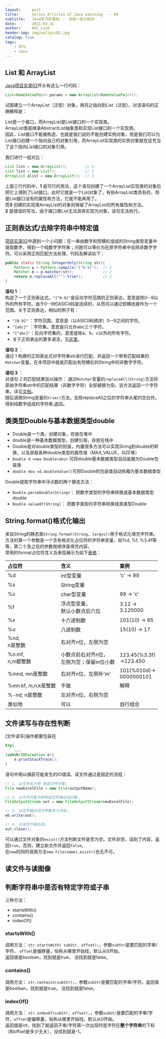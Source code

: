 ```yaml
---
layout:     post
title:      Series Articles of Java Learning  -- 04
subtitle:   Java学习实录02 -- 总结一些小知识
date:       2021-03-31
author:     OUC_LiuX
header-img: img/wallpic02.jpg
catalog: true
tags:
    - 学习
    - Java
---
```


<head>
    <script src="https://cdn.mathjax.org/mathjax/latest/MathJax.js?config=TeX-AMS-MML_HTMLorMML" type="text/javascript"></script>
    <script type="text/x-mathjax-config">
        MathJax.Hub.Config({
            tex2jax: {
            skipTags: ['script', 'noscript', 'style', 'textarea', 'pre'],
            inlineMath: [['$','$']]
            }
        });
    </script>
</head>  


## List 和 ArrayList   
[Java项目实录02](https://www.ouc-liux.cn/2021/01/30/Series-Record-of-Java-Learning-02/)开头有这么一行代码：    
```java   
List<NameValuePair> params = new ArrayList<NameValuePair>();
```   
试图建立一个ArrayList（泛型）对象，再将之指向到List（泛型）。对该语句的正确解释是：   

List是一个接口，而ArrayList是List接口的一个实现类。   
ArrayList类是继承AbstractList抽象类和实现List接口的一个实现类。   
因此，List接口不能被构造，也就是我们说的不能创建实例对象，但是我们可以为List接口创建一个指向自己的对象引用，而ArrayList实现类的实例对象就在这充当了这个指向List接口的对象引用。  

我们进行一组对比：   
```java   
List list = new ArrayList();        // 1
List list = new List();             // 2
ArrayList alist = new ArrayList();  // 3
```    

上面三行代码中，**1** 是可行的用法，这个语句创建了一个ArrayList实现类的对象后把它上溯到了List接口。此时它就是一个List对象了，有些ArrayList类具有的，但是List接口没有的属性和方法，它就不能再用了。   
而**3** 创建的实现类ArrayList的对象则保留了ArrayList的所有属性和方法。   
**2** 是错误的写法，由于接口类List无法具体实现为对象，该句无法执行。    


## 正则表达式/去除字符串中特定值    

[项目实录02](https://www.ouc-liux.cn/2021/01/30/Series-Record-of-Java-Learning-02/)中遇到一个小问题：在一串由数字和短横杠组成的String类型变量中提取数字，得到一个纯数字字符串；问题可以等价为在原字符串中去除非数字字符。可以采用正则匹配方法处理，代码及解读如下：    
```java    
public static String IntegerOnly(String str){
    Pattern p = Pattern.compile("[^0-9]");  // 1
    Matcher m = p.matcher(str);             // 2
    return m.replaceAll("").trim();         // 3
}
```      

**语句 1** ：    
构造了一个正则表达式。`"[^0-9]"`是反向字符范围的正则表达，意思是除0--9以外的所有字符。由于0--9的ASICII码是连续的，从而可以通过短横连接作为一个范围。关于正则表达，相似的例子有：    
* `"[0-9]"` ：字符范围，意思是（以ASICII码顺序）0--9之间的字符。    
* `"[abc]"` ：字符集，意思是只允许abc三个字符。    
* `"[^abc]"`：反向字符集的，意思是除a、b、c以外的所有字符。   
* 关于正则表达的更多语法，见[这里](https://www.runoob.com/java/java-regular-expressions.html)。   

**语句 2** ：    
通过 1 构建的正则表达式对字符串str进行匹配，并返回一个带有匹配结果的`Matcher`变量。在本项目中就是匹配出有短横杠的String中的非数字字符。     

**语句 3** ：    
对语句 2 的匹配结果加以操作： 通过`Matcher`变量的`replaceAll(String)`方法将原始字符串str中的匹配结果（非数字字符）全部替换为空。该方法返回一个字符串，详见[文档](https://docs.oracle.com/javase/8/docs/api/java/util/regex/Matcher.html#replaceAll-java.lang.String-)。   
随后调用String变量的`trim()`方法，去除replaceAll之后的字符串头尾的空白符。得到纯数字组成的字符串,返回。     


## 类类型Double与基本数据类型double    
 
* Double是一个类，创建对象，存放在堆中   
* double是一种基本数据类型，创建引用，存放在栈中   
* Double是对double类型的封装，内置很多方法可以实现String到double的转换，以及获取各种double类型的属性值（MAX_VALUE，SIZE等）   
* `Double d =new Double(dou)`  可将double基本数据类型自动装箱为Double包装类    
* `double dou =d.doubleValue()`可将Double的包装类自动拆箱为基本数据类型    

Double提取字符串中浮点数的两个静态方法：    
* `Double.parseDouble(String)`： 把数字类型的字符串转换成基本数据类型double    
* `Double.valueOf(String)`： 把数字类型的字符串转换成类类型Double    


## String.format()格式化输出     

来自String的静态类`String.format(String, [argvs])`用于格式化填充字符串。方法的第一个参数是一个含有格式化占位符的字符串变量，如%d, %f, %3.4f等等，第二个及之后的参数按顺序是填充内容。     
常用的format占位符含义及表现展示为如下[表格](https://www.ouc-liux.cn/2021/04/27/Markdown-Grammar/)：     

|占位符|含义    |案例   |   
|:--- |:---   |:---  |   
|%d   |int型变量| 'c' -> 99|   
|%s   |String变量| |    
|%c   |char型变量| 99 -> 'c'|   
|%f   |浮点型变量，<br>默认小数点后六位|3.12 -> <br>3.120000|   
|%x   |十六进制数|101(10) -> 65|   
|%o   |八进制数|15(10) -> 17|       
|%nd, <br>n是整数 |右对齐n位，左侧为空|  |   
|%n.mf, <br>n,m都整数|小数点前右对齐n位，<br>左侧为空；保留m位小数|123.45(%3.3f)<br>->123.450|
|%mnd, mn是整数|右对齐n位，左侧补'm'|101(%010d)-><br>0000000101|    
|%mn.kf, m,n,k是整数|不做|解释|    
|%-nd, n是整数|左对齐n位，右侧为空||      
|类似地|可以|自行组合|   


## 文件读写与存在性判断     
[文件读写]操作都要包装在    
```java   
try{
    ...
}catch(IOException e){
    e.printStackTrace();
}   
```    
语句中用以捕获可能发生的IO错误。读文件通过是固定的流程：    
```java    
// 1. 以文件名为参 构造文件对象;
File newExcelFile = new File(outputName);    

// 2. 以文件对象为参构造文件输出流对象；     
FileOutputStream out = new FileOutputStream(newExcelFile);    

// 3. 以文件输出流为参数写入内容；    
wb.write(out);    

// 4. 关闭文件输出流。     
out.close();     
```     

可以通过文件对象的`exist()`方法判断文件是否为空。文件非空，读到了内容，返回`true`，否则，建立新文件并返回`false`。    
在`new`的同时调用方法`new File(name).exist()`也无不可。    

## 读文件与读图像


## 判断字符串中是否有特定字符或子串     

三种方法：    
* startsWith()    
* contains()    
* indexOf()     

### startsWith()    

调用方法： `str.startsWith( subStr, offset);`，参数`subStr`是要匹配的字串/字符， `offset`是偏移量，俗称从哪里开始找，默认从0开始。    
返回值是boolean，找到就是true， 没找到就是false。    

### contains()    

调用方法： `str.contains(subStr);`，参数`subStr`是要匹配的字串/字符。返回值是boolean，找到就是true， 没找到就是false。    

### indexOf()    

调用方法： `str.indexOf(subStr, offset);`，参数`subStr`是要匹配的字串/字符，`offset`是偏移量，俗称从哪里开始找，默认从0开始。    
返回值是int，找到了就返回子串/字符第一次出现时首字符在**整个字符串**的下标（和offset是多少无关），没找到就是-1。     

